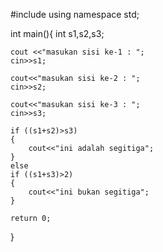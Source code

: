 #include <iostream>
using namespace std;

int main(){
	int s1,s2,s3;
	
	cout <<"masukan sisi ke-1 : ";
	cin>>s1;
	
	cout<<"masukan sisi ke-2 : ";
	cin>>s2;
	
	cout<<"masukan sisi ke-3 : ";
	cin>>s3;
	
	if ((s1+s2)>s3)
	{
		cout<<"ini adalah segitiga";
	}
	else
	if ((s1+s3)>2)
	{
		cout<<"ini bukan segitiga";
	}
	
	return 0;
}
